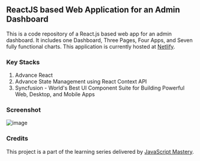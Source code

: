## ReactJS based Web Application for an Admin Dashboard
This is a code repository of a React.js based web app for an admin dashboard. It includes one Dashboard, Three Pages, Four Apps, and Seven fully functional charts.
This application is currently hosted at [Netlify](https://amazon-admin-dashboard.netlify.app).

### Key Stacks
1. Advance React
2. Advance State Management using React Context API
3. Syncfusion - World's Best UI Component Suite for Building Powerful Web, Desktop, and Mobile Apps

### Screenshot
![image](https://github.com/zhenyu92/admin_dashboard/blob/main/screenshot.JPG)

### Credits
This project is a part of the learning series delivered by [JavaScript Mastery](https://github.com/adrianhajdin).
